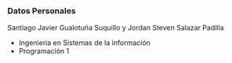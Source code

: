 ### Datos Personales
Santiago Javier Gualotuña Suquillo y Jordan Steven Salazar Padilla
- Ingenieria en Sistemas de la información
- Programación 1
  





